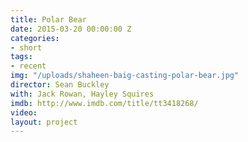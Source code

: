 ```yaml
---
title: Polar Bear
date: 2015-03-20 00:00:00 Z
categories:
- short
tags:
- recent
img: "/uploads/shaheen-baig-casting-polar-bear.jpg"
director: Sean Buckley
with: Jack Rowan, Hayley Squires
imdb: http://www.imdb.com/title/tt3418268/
video: 
layout: project
---
```


